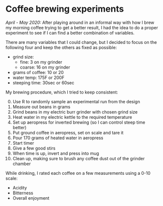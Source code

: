 # Coffee brewing experiments

*April - May 2020:* After playing around in an informal way with how I brew my morning coffee trying to get a better result, I had the idea to do a proper experiment to see if I can find a better combination of variables.

There are many variables that I could change, but I decided to focus on the following four and keep the others as fixed as possible:

- grind size:
  - fine: 3 on my grinder
  - coarse: 16 on my grinder
- grams of coffee: 10 or 20
- water temp: 175F or 200F
- steeping time: 30sec or 60sec

My brewing procedure, which I tried to keep consistent:

0. Use R to randomly sample an experimental run from the design
1. Measure out beans in grams
2. Grind beans in my electric burr grinder with chosen grind size
3. Heat water in my electric kettle to the required temperature
4. Set up aeropress for inverted brewing (so I can control steep time better)
5. Put ground coffee in aeropress, set on scale and tare it
6. Pour 170 grams of heated water in aeropress
7. Start timer
8. Give a few good stirs
9. When time is up, invert and press into mug
10. Clean up, making sure to brush any coffee dust out of the grinder chamber

While drinking, I rated each coffee on a few measurements using a 0-10 scale:
- Acidity
- Bitterness
- Overall enjoyment
